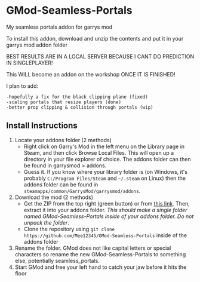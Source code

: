 # GMod-Seamless-Portals
My seamless portals addon for garrys mod

To install this addon, download and unzip the contents and put it in your garrys mod addon folder

BEST RESULTS ARE IN A LOCAL SERVER BECAUSE I CANT DO PREDICTION IN SINGLEPLAYER!

This WILL become an addon on the workshop ONCE IT IS FINISHED!


I plan to add:
```
-hopefully a fix for the black clipping plane (fixed)
-scaling portals that resize players (done)
-better prop clipping & collision through portals (wip)
```

## Install Instructions
1. Locate your addons folder (2 methods)
   - Right click on Garry's Mod in the left menu on the Library page in Steam, and then click Browse Local Files. This will open up a directory in your file explorer of choice. The addons folder can then be found in garrysmod > addons.
   - Guess it. If you know where your library folder is (on Windows, it's probably `C:/Program Files/Steam` and `~/.steam` on Linux) then the addons folder can be found in `steamapps/common/GarrysMod/garrysmod/addons`.
2. Download the mod (2 methods)
   - Get the ZIP from the top right (green button) or from [this link](https://github.com/Mee12345/GMod-Seamless-Portals/archive/refs/heads/main.zip). Then, extract it into your addons folder. *This should make a single folder named GMod-Seamless-Portals inside of your addons folder. Do not unpack the folder*.
   - Clone the repository using `git clone https://github.com/Mee12345/GMod-Seamless-Portals` inside of the addons folder
3. Rename the folder. GMod does not like capital letters or special characters so rename the new GMod-Seamless-Portals to something else, potentially seamless_portals.
4. Start GMod and free your left hand to catch your jaw before it hits the floor
